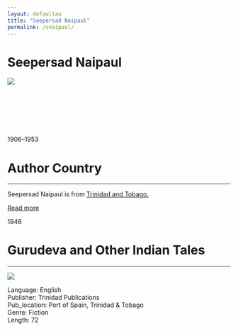 ```yaml
---
layout: defaultau
title: "Seepersad Naipaul"
permalink: /snaipaul/
---
```

<!-- partial:index.partial.html -->
<div class="content">
    <h1>Seepersad Naipaul</h1>
    <div class="quote">
        <div><img src="https://upload.wikimedia.org/wikipedia/en/0/0a/Seepersad_Naipaul_with_Ford_Prefect.jpg" class="logo"></div>
    </div>
    <div class="timeline">
        <div style="padding-bottom:100px;"></div>
        <div class="block">
            <div class="date right"><p class="right">1906–1953</p></div>
            <div class="dot"></div>
            <div class="left first">
            <div class="author_country">
                <h1>Author Country</h1><hr>
          <div class="aclocation">   <p>Seepersad Naipaul is from <a href="{{ site.baseurl }}/3">Trinidad and Tobago.</a></p></div>
              <div class="acreadmore">  <a href="https://en.wikipedia.org/wiki/Seepersad_Naipaul" target="_blank">Read more</a></div>
            </div>
            </div>
        </div>
         <div class="block">
            <div class="date left"><p class="left">1946</p></div>
            <div class="dot"></div>
            <div class="right hide">
                <h1>Gurudeva and Other Indian Tales</h1><hr>
                <p><img src="https://westindiana.com/store/catalog/images/gurudeva4.jpg"></p>
                <p>
                Language: English<br/>
                Publisher: Trinidad Publications<br/>
                Pub_location: Port of Spain, Trinidad & Tobago<br/>
                Genre: Fiction<br/>
                Length: 72<br/>                   </p>
            </div>
        </div>
  <!-- partial -->
<script src='https://cdnjs.cloudflare.com/ajax/libs/jquery/3.1.1/jquery.min.js'></script><script  src="{{ site.baseurl }}/assets/js/authorscript.js"></script>